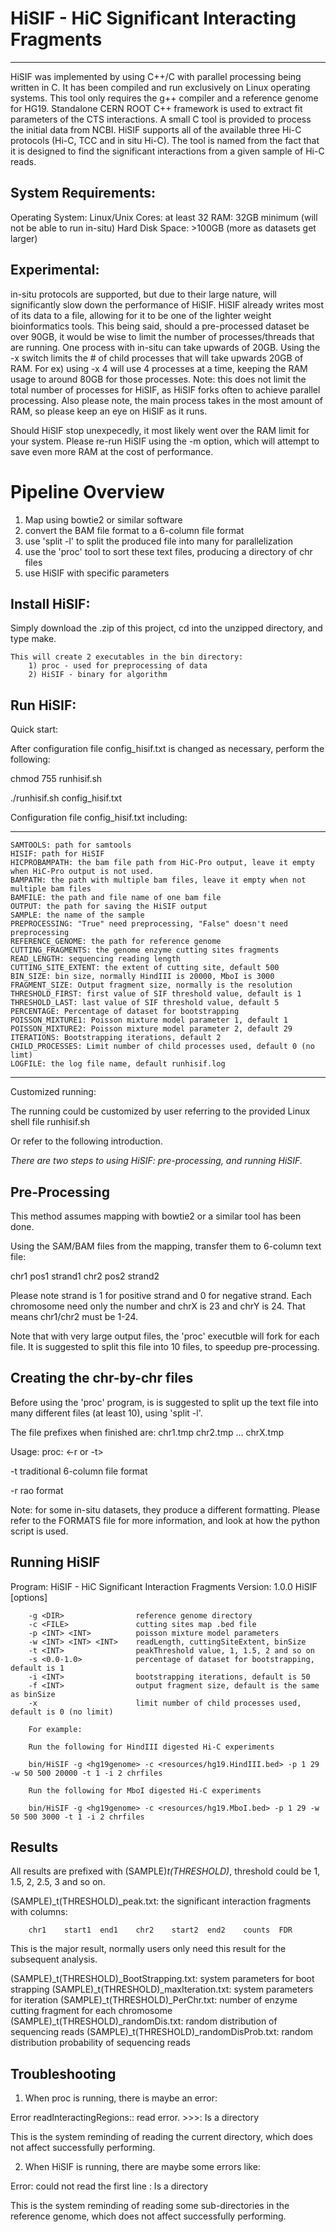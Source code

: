 # HiSIF - HiC Significant Interacting Fragments #

----------------------------------

HiSIF was implemented by using C++/C with parallel processing being written in C. It has been compiled and run exclusively 
on Linux operating systems. This tool only requires the g++ compiler and a reference genome for HG19. Standalone CERN ROOT C++ framework is used 
to extract fit parameters of the CTS interactions. A small C tool is provided to process the initial data from NCBI. HiSIF 
supports all of the available three Hi-C protocols (Hi-C, TCC and in situ Hi-C). The tool is named from the fact that it is
designed to find the significant interactions from a given sample of Hi-C reads.

## System Requirements: ##
Operating System: Linux/Unix
Cores: at least 32
RAM: 32GB minimum (will not be able to run in-situ)
Hard Disk Space: >100GB (more as datasets get larger)

## Experimental: ##
in-situ protocols are supported, but due to their large nature, will significantly slow down the performance
of HiSIF. HiSIF already writes most of its data to a file, allowing for it to be one of the lighter weight
bioinformatics tools. This being said, should a pre-processed dataset be over 90GB, it would be wise to
limit the number of processes/threads that are running. One process with in-situ can take upwards of 20GB.
Using the -x switch limits the # of child processes that will take upwards 20GB of RAM. For ex) using -x 4
will use 4 processes at a time, keeping the RAM usage to around 80GB for those processes. Note: this does not 
limit the total number of processes for HiSIF, as HiSIF forks often to achieve parallel processing.
Also please note, the main process takes in the most amount of RAM, so please keep an eye on HiSIF as it runs.

Should HiSIF stop unexpecedly, it most likely went over the RAM limit for your system.
Please re-run HiSIF using the -m option, which will attempt to save even more RAM at
the cost of performance.

# Pipeline Overview #
1) Map using bowtie2 or similar software
2) convert the BAM file format to a 6-column file format
3) use 'split -l' to split the produced file into many for parallelization
4) use the 'proc' tool to sort these text files, producing a directory of chr files
5) use HiSIF with specific parameters

## Install HiSIF: ##

   Simply download the .zip of this project, cd into the unzipped directory, and type make.

	This will create 2 executables in the bin directory:
		1) proc - used for preprocessing of data
		2) HiSIF - binary for algorithm

## Run HiSIF: ##

   Quick start:
   
   After configuration file config_hisif.txt is changed as necessary, perform the following:
   
   chmod 755 runhisif.sh
   
   ./runhisif.sh config_hisif.txt
   
   Configuration file config_hisif.txt including:
   
------------------------------------------------------   
	SAMTOOLS: path for samtools
	HISIF: path for HiSIF
	HICPROBAMPATH: the bam file path from HiC-Pro output, leave it empty when HiC-Pro output is not used.
	BAMPATH: the path with multiple bam files, leave it empty when not multiple bam files
	BAMFILE: the path and file name of one bam file
	OUTPUT: the path for saving the HiSIF output
	SAMPLE: the name of the sample
	PREPROCESSING: "True" need preprocessing, "False" doesn't need preprocessing
	REFERENCE_GENOME: the path for reference genome
	CUTTING_FRAGMENTS: the genome enzyme cutting sites fragments
	READ_LENGTH: sequencing reading length
	CUTTING_SITE_EXTENT: the extent of cutting site, default 500
	BIN_SIZE: bin size, normally HindIII is 20000, MboI is 3000
	FRAGMENT_SIZE: Output fragment size, normally is the resolution
	THRESHOLD_FIRST: first value of SIF threshold value, default is 1
	THRESHOLD_LAST: last value of SIF threshold value, default 5
	PERCENTAGE: Percentage of dataset for bootstrapping
	POISSON_MIXTURE1: Poisson mixture model parameter 1, default 1
	POISSON_MIXTURE2: Poisson mixture model parameter 2, default 29
	ITERATIONS: Bootstrapping iterations, default 2
	CHILD_PROCESSES: Limit number of child processes used, default 0 (no limt)
	LOGFILE: the log file name, default runhisif.log
------------------------------------------------------   
   
   
   
   Customized running:
   
   The running could be customized by user referring to the provided Linux
   shell file runhisif.sh
   
   Or refer to the following introduction.
   
   *There are two steps to using HiSIF: pre-processing, and running HiSIF.*

## Pre-Processing ##
This method assumes mapping with bowtie2 or a similar tool has been done.

Using the SAM/BAM files from the mapping, transfer them to 6-column text file:

chr1	pos1	strand1	chr2	pos2	strand2

Please note strand is 1 for positive strand and 0 for negative strand.
Each chromosome need only the number and chrX is 23 and chrY is 24.
That means chr1/chr2 must be 1-24.

Note that with very large output files, the 'proc' executble will fork for
each file. It is suggested to split this file into 10 files, to speedup pre-processing.

## Creating the chr-by-chr files ##
Before using the 'proc' program, is is suggested to split up the text file into
many different files (at least 10), using 'split -l'.

The file prefixes when finished are: chr1.tmp chr2.tmp ... chrX.tmp

Usage: proc: <indir> <outdir> <-r or -t>

-t      traditional 6-column file format

-r      rao format

Note: for some in-situ datasets, they produce a different formatting. Please refer to the FORMATS
	file for more information, and look at how the python script is used.

## Running HiSIF ##

Program: HiSIF - HiC Significant Interaction Fragments
Version: 1.0.0
HiSIF [options] <inputDirectory>

        -g <DIR>                reference genome directory
        -c <FILE>               cutting sites map .bed file
        -p <INT> <INT>          poisson mixture model parameters
        -w <INT> <INT> <INT>    readLength, cuttingSiteExtent, binSize
        -t <INT>                peakThreshold value, 1, 1.5, 2 and so on
        -s <0.0-1.0>            percentage of dataset for bootstrapping, default is 1
        -i <INT>                bootstrapping iterations, default is 50
        -f <INT>                output fragment size, default is the same as binSize
        -x                      limit number of child processes used, default is 0 (no limit)

        For example:

        Run the following for HindIII digested Hi-C experiments

        bin/HiSIF -g <hg19genome> -c <resources/hg19.HindIII.bed> -p 1 29 -w 50 500 20000 -t 1 -i 2 chrfiles

        Run the following for MboI digested Hi-C experiments

        bin/HiSIF -g <hg19genome> -c <resources/hg19.MboI.bed> -p 1 29 -w 50 500 3000 -t 1 -i 2 chrfiles

## Results ##

All results are prefixed with (SAMPLE)_t(THRESHOLD)_, threshold could be 1, 1.5, 2, 2.5, 3 and so on.

(SAMPLE)_t(THRESHOLD)_peak.txt: the significant interaction fragments with columns:

        chr1    start1  end1    chr2    start2  end2    counts  FDR

This is the major result, normally users only need this result for the subsequent analysis.

(SAMPLE)_t(THRESHOLD)_BootStrapping.txt: system parameters for boot strapping
(SAMPLE)_t(THRESHOLD)_maxIteration.txt: system parameters for iteration
(SAMPLE)_t(THRESHOLD)_PerChr.txt: number of enzyme cutting fragment for each chromosome
(SAMPLE)_t(THRESHOLD)_randomDis.txt: random distribution of sequencing reads
(SAMPLE)_t(THRESHOLD)_randomDisProb.txt: random distribution probability of sequencing reads

## Troubleshooting ##

1. When proc is running, there is maybe an error:

Error readInteractingRegions:: read error.
        >>>: Is a directory
		
This is the system reminding of reading the current directory, which does not affect successfully performing.

2. When HiSIF is running, there are maybe some errors like:

Error: could not read the first line
: Is a directory

This is the system reminding of reading some sub-directories in the reference genome,  which does not affect
successfully performing.
